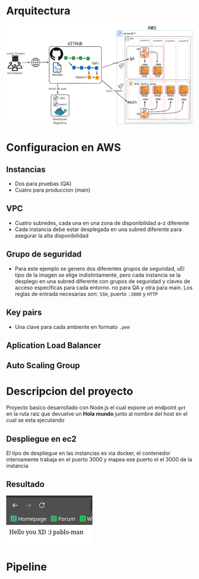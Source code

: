 # Arquitectura
![Architecture Diagram](./public/img/architecture_diagram.png "diagram")
# Configuracion en AWS
## Instancias
* Dos para pruebas (QA)
* Cuatro para produccion (main)

## VPC
* Cuatro subredes, cada una en una zona de disponibilidad a-z diferente
* Cada instancia debe estar desplegada en una subred diferente para asegurar la alta disponibilidad
## Grupo de seguridad
* Para este ejemplo se genero dos diferentes grupos de seguridad, uEl tipo de la imagen se elige indistintamente, pero cada instancia se la desplego en una subred diferente con grupos de seguridad y claves de acceso especificas para cada entorno.
no para QA y otra para main. Los reglas de entrada necesarias son: `SSH`, puerto `:3000` y `HTTP`
## Key pairs
* Una clave para cada ambiente en formato `.pem`
## Aplication Load Balancer

## Auto Scaling Group

# Descripcion del proyecto
Proyecto basico desarrollado con Node.js el cual expone un endpoint `get` en la ruta raiz que devuelve un **Hola mundo** junto al nombre del host en el cual se esta ejecutando
## Despliegue en ec2
El tipo de despliegue en las instancias es via docker, el contenedor internamente trabaja en el puerto 3000 y mapea ese puerto el el 3000 de la instancia
## Resultado
![Resultado end-point](./public/img/result.png "Hello")
# Pipeline

